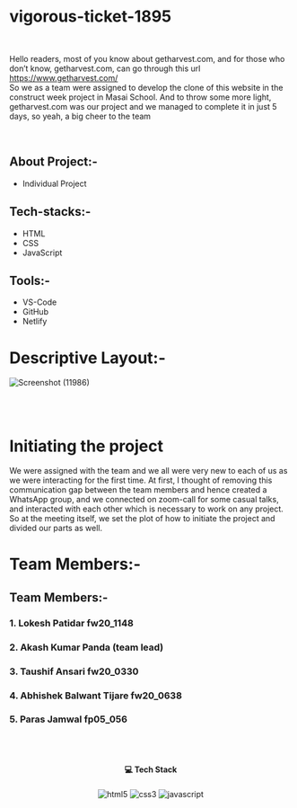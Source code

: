 # vigorous-ticket-1895
<br/>
<div>
   
   Hello readers, most of you know about getharvest.com, and for those who don’t know, getharvest.com, can go through this url https://www.getharvest.com/  
So we as a team were assigned to develop the clone of this website in the construct week project in Masai School. And to throw some more light, getharvest.com was our project and we managed to complete it in just 5 days, so yeah, a big cheer to the team 

   
</div>
<br/>

## About Project:-
 - Individual Project
## Tech-stacks:-
 - HTML
 - CSS
 - JavaScript
## Tools:-
 - VS-Code
 - GitHub
 - Netlify
 
# Descriptive Layout:-

![Screenshot (11986)](https://user-images.githubusercontent.com/105616033/197118421-57fc88be-9ed9-473e-bde4-6c076e15dddb.png)


<br/>
<br/>

#  Initiating the project
<div>
We were assigned with the team and we all were very new to each of us as we were interacting for the first time. At first, I thought of removing this communication gap between the team members and hence created a WhatsApp group, and we connected on zoom-call for some casual talks, and interacted with each other which is necessary to work on any project. So at the meeting itself, we set the plot of how to initiate the project and divided our parts as well.
</div>

<div>
   <h1>Team Members:-</h1>

   <h2>Team Members:-</h2>
   <h3>1. Lokesh Patidar fw20_1148</h3>
   <h3>2. Akash Kumar Panda (team lead)</h3>
   <h3>3. Taushif Ansari fw20_0330</h3>
   <h3>4. Abhishek Balwant Tijare fw20_0638</h3>
   <h3>5. Paras Jamwal fp05_056</h3>
</div>

<br/>
<br/>
<h4 align="center">💻 Tech Stack</h4>
 <div align="center">
 <img src="https://img.shields.io/badge/html5-%23E34F26.svg?style=for-the-badge&logo=html5&logoColor=white" align="center" alt="html5">
 <img src = "https://img.shields.io/badge/css3-%231572B6.svg?style=for-the-badge&logo=css3&logoColor=white" align="center" alt="css3">
 <img src="https://img.shields.io/badge/javascript-%23323330.svg?style=for-the-badge&logo=javascript&logoColor=%23F7DF1E"  align="center" alt="javascript" />
</div>
